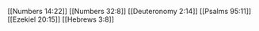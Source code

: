 [[Numbers 14:22]]
[[Numbers 32:8]]
[[Deuteronomy 2:14]]
[[Psalms 95:11]]
[[Ezekiel 20:15]]
[[Hebrews 3:8]]

